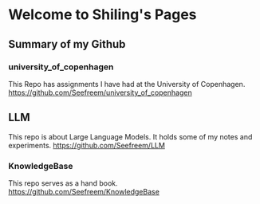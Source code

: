 # Welcome to Shiling's Pages

## Summary of my Github
### university_of_copenhagen
This Repo has assignments I have had at the University of Copenhagen.
https://github.com/Seefreem/university_of_copenhagen

## LLM
This repo is about Large Language Models. It holds some of my notes and experiments.
https://github.com/Seefreem/LLM

### KnowledgeBase
This repo serves as a hand book. 
https://github.com/Seefreem/KnowledgeBase
